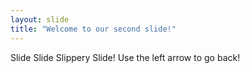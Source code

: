 ```yaml
---
layout: slide
title: "Welcome to our second slide!"
---
```

Slide Slide Slippery Slide!
Use the left arrow to go back!
